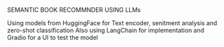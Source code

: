 SEMANTIC BOOK RECOMMNDER USING LLMs

Using models from HuggingFace for Text encoder, senitment analysis and zero-shot classification
Also using LangChain for implementation and Gradio for a UI to test the model
